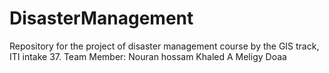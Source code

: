 # DisasterManagement
Repository for the project of disaster management course by the GIS track, ITI intake 37.
Team Member: 
  Nouran hossam
  Khaled
  A Meligy
  Doaa
  
